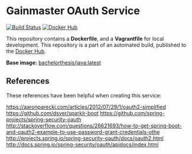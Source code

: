 # Gainmaster OAuth Service

[![Build Status](http://jenkins.hesjevik.im/buildStatus/icon?job=gainmaster-oauth-service)](http://jenkins.hesjevik.im/job/gainmaster-oauth-service/) [![Docker Hub](https://img.shields.io/badge/docker-ready-blue.svg?style=plastic)][docker_hub_repository]

This repository contains a **Dockerfile**, and a **Vagrantfile** for local development. This repository is a part of an automated build, published to the [Docker Hub][docker_hub_repository].

**Base image:** [bachelorthesis/java:latest][docker_hub_base_image]

[docker_hub_repository]: https://registry.hub.docker.com/u/bachelorthesis/gainmaster-oauth-service/
[docker_hub_base_image]: https://registry.hub.docker.com/u/bachelorthesis/java/

## References

These references have been helpful when creating this service:

https://aaronparecki.com/articles/2012/07/29/1/oauth2-simplified
https://github.com/dsyer/sparklr-boot
https://github.com/spring-projects/spring-security-oauth
http://stackoverflow.com/questions/26621693/how-to-get-spring-boot-and-oauth2-example-to-use-password-grant-credentials-othe
http://projects.spring.io/spring-security-oauth/docs/oauth2.html
http://docs.spring.io/spring-security/oauth/apidocs/index.html
